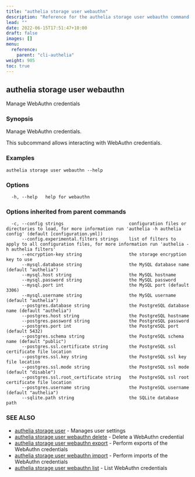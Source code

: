 ```yaml
---
title: "authelia storage user webauthn"
description: "Reference for the authelia storage user webauthn command."
lead: ""
date: 2022-06-15T17:51:47+10:00
draft: false
images: []
menu:
  reference:
    parent: "cli-authelia"
weight: 905
toc: true
---
```


## authelia storage user webauthn

Manage WebAuthn credentials

### Synopsis

Manage WebAuthn credentials.

This subcommand allows interacting with WebAuthn credentials.

### Examples

```
authelia storage user webauthn --help
```

### Options

```
  -h, --help   help for webauthn
```

### Options inherited from parent commands

```
  -c, --config strings                         configuration files or directories to load, for more information run 'authelia -h authelia config' (default [configuration.yml])
      --config.experimental.filters strings    list of filters to apply to all configuration files, for more information run 'authelia -h authelia filters'
      --encryption-key string                  the storage encryption key to use
      --mysql.database string                  the MySQL database name (default "authelia")
      --mysql.host string                      the MySQL hostname
      --mysql.password string                  the MySQL password
      --mysql.port int                         the MySQL port (default 3306)
      --mysql.username string                  the MySQL username (default "authelia")
      --postgres.database string               the PostgreSQL database name (default "authelia")
      --postgres.host string                   the PostgreSQL hostname
      --postgres.password string               the PostgreSQL password
      --postgres.port int                      the PostgreSQL port (default 5432)
      --postgres.schema string                 the PostgreSQL schema name (default "public")
      --postgres.ssl.certificate string        the PostgreSQL ssl certificate file location
      --postgres.ssl.key string                the PostgreSQL ssl key file location
      --postgres.ssl.mode string               the PostgreSQL ssl mode (default "disable")
      --postgres.ssl.root_certificate string   the PostgreSQL ssl root certificate file location
      --postgres.username string               the PostgreSQL username (default "authelia")
      --sqlite.path string                     the SQLite database path
```

### SEE ALSO

* [authelia storage user](authelia_storage_user.md)	 - Manages user settings
* [authelia storage user webauthn delete](authelia_storage_user_webauthn_delete.md)	 - Delete a WebAuthn credential
* [authelia storage user webauthn export](authelia_storage_user_webauthn_export.md)	 - Perform exports of the WebAuthn credentials
* [authelia storage user webauthn import](authelia_storage_user_webauthn_import.md)	 - Perform imports of the WebAuthn credentials
* [authelia storage user webauthn list](authelia_storage_user_webauthn_list.md)	 - List WebAuthn credentials

